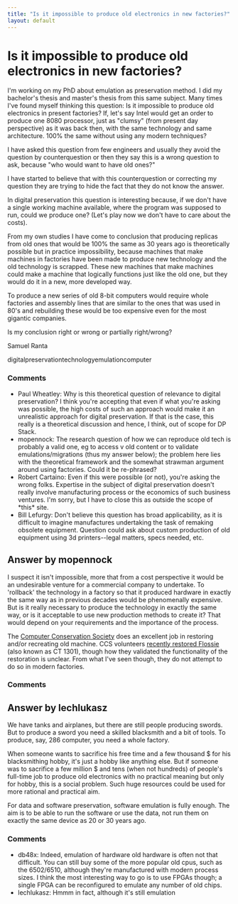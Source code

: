 ```yaml
---
title: "Is it impossible to produce old electronics in new factories?"
layout: default
---
```

Is it impossible to produce old electronics in new factories?
=====================
I'm working on my PhD about emulation as preservation method. I did my
bachelor's thesis and master's thesis from this same subject. Many times
I've found myself thinking this question: Is it impossible to produce
old electronics in present factories? If, let's say Intel would get an
order to produce one 8080 processor, just as "clumsy" (from present day
perspective) as it was back then, with the same technology and same
architecture. 100% the same without using any modern techniques?

I have asked this question from few engineers and usually they avoid the
question by counterquestion or then they say this is a wrong question to
ask, because "who would want to have old ones?"

I have started to believe that with this counterquestion or correcting
my question they are trying to hide the fact that they do not know the
answer.

In digital preservation this question is interesting because, if we
don't have a single working machine available, where the program was
supposed to run, could we produce one? (Let's play now we don't have to
care about the costs).

From my own studies I have come to conclusion that producing replicas
from old ones that would be 100% the same as 30 years ago is
theoretically possible but in practice impossibility, because machines
that make machines in factories have been made to produce new technology
and the old technology is scrapped. These new machines that make
machines could make a machine that logically functions just like the old
one, but they would do it in a new, more developed way.

To produce a new series of old 8-bit computers would require whole
factories and assembly lines that are similar to the ones that was used
in 80's and rebuilding these would be too expensive even for the most
gigantic companies.

Is my conclusion right or wrong or partially right/wrong?

Samuel Ranta

<div class="tags"><span class="tag">digital</span><span class="tag">preservation</span><span class="tag">technology</span><span class="tag">emulation</span><span class="tag">computer</span></div>

### Comments ###
* Paul Wheatley: Why is this theoretical question of relevance to digital preservation? I
think you're accepting that even if what you're asking was possible, the
high costs of such an approach would make it an unrealistic approach for
digital preservation. If that is the case, this really is a theoretical
discussion and hence, I think, out of scope for DP Stack.
* mopennock: The research question of how we can reproduce old tech is probably a
valid one, eg to access v old content or to validate
emulations/migrations (thus my answer below); the problem here lies with
the theoretical framework and the somewhat strawman argument around
using factories. Could it be re-phrased?
* Robert Cartaino: Even if this were possible (or not), you're asking the wrong folks.
Expertise in the subject of digital preservation doesn't really involve
manufacturing process or the economics of such business ventures. I'm
sorry, but I have to close this as outside the scope of \*this\* site.
* Bill Lefurgy: Don't believe this question has broad applicability, as it is difficult
to imagine manufactures undertaking the task of remaking obsolete
equipment. Question could ask about custom production of old equipment
using 3d printers--legal matters, specs needed, etc.


Answer by mopennock
----------------
I suspect it isn't impossible, more that from a cost perspective it
would be an undesirable venture for a commercial company to undertake.
To 'rollback' the technology in a factory so that it produced hardware
in exactly the same way as in previous decades would be phenomenally
expensive. But is it really necessary to produce the technology in
exactly the same way, or is it acceptable to use new production methods
to create it? That would depend on your requirements and the importance
of the process.

The [Computer Conservation
Society](http://www.computerconservationsociety.org/) does an excellent
job in restoring and/or recreating old machine. CCS volunteers [recently
restored Flossie](http://www.bbc.co.uk/news/uk-england-kent-20031487)
(also known as CT 1301), though how they validated the functionality of
the restoration is unclear. From what I've seen though, they do not
attempt to do so in modern factories.

### Comments ###

Answer by lechlukasz
----------------
We have tanks and airplanes, but there are still people producing
swords. But to produce a sword you need a skilled blacksmith and a bit
of tools. To produce, say, 286 computer, you need a whole factory.

When someone wants to sacrifice his free time and a few thousand \$ for
his blacksmithing hobby, it's just a hobby like anything else. But if
someone was to sacrifice a few million \$ and tens (when not hundreds)
of people's full-time job to produce old electronics with no practical
meaning but only for hobby, this is a social problem. Such huge
resources could be used for more rational and practical aim.

For data and software preservation, software emulation is fully enough.
The aim is to be able to run the software or use the data, not run them
on exactly the same device as 20 or 30 years ago.

### Comments ###
* db48x: Indeed, emulation of hardware old hardware is often not that difficult.
You can still buy some of the more popular old cpus, such as the
6502/6510, although they're manufactured with modern process sizes. I
think the most interesting way to go is to use FPGAs though; a single
FPGA can be reconfigured to emulate any number of old chips.
* lechlukasz: Hmmm in fact, although it's still emulation

